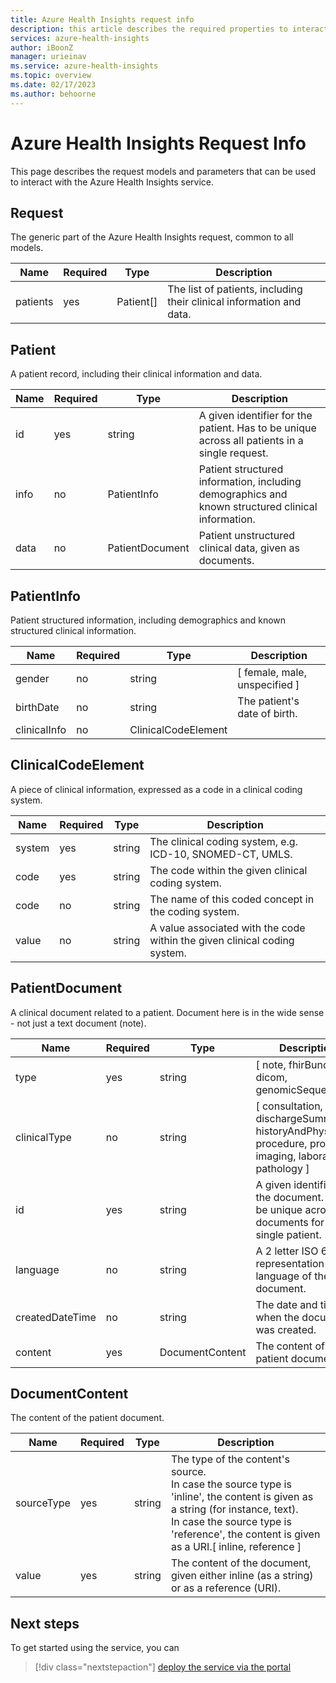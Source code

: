 ```yaml
---
title: Azure Health Insights request info  
description: this article describes the required properties to interact with Azure Health Insights
services: azure-health-insights
author: iBoonZ
manager: urieinav
ms.service: azure-health-insights
ms.topic: overview
ms.date: 02/17/2023
ms.author: behoorne
---
```


# Azure Health Insights Request Info  

This page describes the request models and parameters that can be used to interact with the Azure Health Insights service.

## Request
The generic part of the Azure Health Insights request, common to all models.

Name    |Required|Type           |Description                                                         
--------|--------|---------------|--------------------------------------------------------------------
patients|yes     |Patient[]|The list of patients, including their clinical information and data.


## Patient
A patient record, including their clinical information and data.

Name|Required|Type           |Description                                                                                      
----|--------|---------------|-------------------------------------------------------------------------------------------------
id  |yes     |string         |A given identifier for the patient. Has to be unique across all patients in a single request.    
info|no      |PatientInfo    |Patient structured information, including demographics and known structured clinical information.
data|no      |PatientDocument|Patient unstructured clinical data, given as documents. 



## PatientInfo
Patient structured information, including demographics and known structured clinical information.

Name        |Required|Type               |Description                  
------------|--------|-------------------|-----------------------------
gender      |no      |string             |[ female, male, unspecified ]
birthDate   |no      |string             |The patient's date of birth. 
clinicalInfo|no      |ClinicalCodeElement|                             

## ClinicalCodeElement
A piece of clinical information, expressed as a code in a clinical coding system.

Name  |Required|Type  |Description                                                              
------|--------|------|-------------------------------------------------------------------------
system|yes     |string|The clinical coding system, e.g. ICD-10, SNOMED-CT, UMLS.                
code  |yes     |string|The code within the given clinical coding system.                        
code  |no      |string|The name of this coded concept in the coding system.                     
value |no      |string|A value associated with the code within the given clinical coding system.


## PatientDocument
A clinical document related to a patient. Document here is in the wide sense - not just a text document (note).

Name           |Required|Type           |Description                                                                                                
---------------|--------|---------------|-----------------------------------------------------------------------------------------------------------
type           |yes     |string         |[ note, fhirBundle, dicom, genomicSequencing ]                                                             
clinicalType   |no      |string         |[ consultation, dischargeSummary, historyAndPhysical, procedure, progress, imaging, laboratory, pathology ]
id             |yes     |string         |A given identifier for the document. Has to be unique across all documents for a single patient.           
language       |no      |string         |A 2 letter ISO 639-1 representation of the language of the document.                                       
createdDateTime|no      |string         |The date and time when the document was created.                                                           
content        |yes     |DocumentContent|The content of the patient document.                                                                       

## DocumentContent
The content of the patient document.

Name      |Required|Type  |Description                                                                                                                                                                                                                    
----------|--------|------|-------------------------------------------------------------------------------------------------------------------------------------------------------------------------------------------------------------------------------
sourceType|yes     |string|The type of the content's source.<br>In case the source type is 'inline', the content is given as a string (for instance, text).<br>In case the source type is 'reference', the content is given as a URI.[ inline, reference ]
value     |yes     |string|The content of the document, given either inline (as a string) or as a reference (URI).                                                                                                                  

## Next steps

To get started using the service, you can 

>[!div class="nextstepaction"]
> [deploy the service via the portal](deploy-portal.md) 